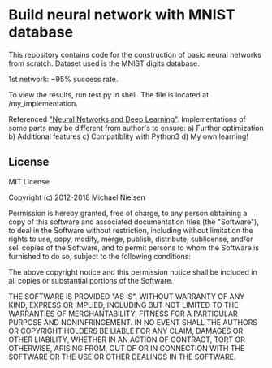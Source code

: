 # Build neural network with MNIST database
This repository contains code for the construction of basic neural networks from scratch. Dataset used is the MNIST digits database.

1st network: ~95% success rate.

To view the results, run test.py in shell. The file is located at /my_implementation.

Referenced ["Neural Networks and Deep Learning"](http://neuralnetworksanddeeplearning.com).
Implementations of some parts may be different from author's to ensure:
a) Further optimization
b) Additional features
c) Compatiblity with Python3
d) My own learning!


## License

MIT License

Copyright (c) 2012-2018 Michael Nielsen

Permission is hereby granted, free of charge, to any person obtaining
a copy of this software and associated documentation files (the
"Software"), to deal in the Software without restriction, including
without limitation the rights to use, copy, modify, merge, publish,
distribute, sublicense, and/or sell copies of the Software, and to
permit persons to whom the Software is furnished to do so, subject to
the following conditions:

The above copyright notice and this permission notice shall be
included in all copies or substantial portions of the Software.

THE SOFTWARE IS PROVIDED "AS IS", WITHOUT WARRANTY OF ANY KIND,
EXPRESS OR IMPLIED, INCLUDING BUT NOT LIMITED TO THE WARRANTIES OF
MERCHANTABILITY, FITNESS FOR A PARTICULAR PURPOSE AND
NONINFRINGEMENT. IN NO EVENT SHALL THE AUTHORS OR COPYRIGHT HOLDERS BE
LIABLE FOR ANY CLAIM, DAMAGES OR OTHER LIABILITY, WHETHER IN AN ACTION
OF CONTRACT, TORT OR OTHERWISE, ARISING FROM, OUT OF OR IN CONNECTION
WITH THE SOFTWARE OR THE USE OR OTHER DEALINGS IN THE SOFTWARE.
